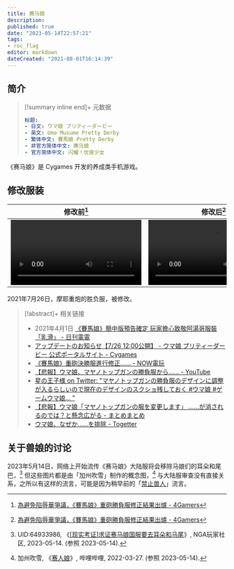 ```yaml
---
title: 赛马娘
description:
published: true
date: "2023-05-14T22:57:21"
tags:
- roc_flag
editor: markdown
dateCreated: "2021-08-01T16:14:39"
---
```


## 简介

> [!summary inline end]+ 元数据
>
> ```yaml
> 标题:
> - 日文: ウマ娘 プリティーダービー
> - 英文: Uma Musume Pretty Derby
> - 繁体中文: 賽馬娘 Pretty Derby
> - 非官方简体中文: 赛马娘
> - 官方简体中文: 闪耀！优俊少女
> ```

《赛马娘》是 Cygames 开发的养成类手机游戏。

## 修改服装

| 修改前[^gifff]                                | 修改后[^gifff]                                |
| --------------------------------------------- | --------------------------------------------- |
| ![type:video](/src/game/umamusume/修改前.mp4) | ![type:video](/src/game/umamusume/修改后.mp4) |

[^gifff]: [為避免陷辱華爭議，《賽馬娘》重砲勝負服修正結果出爐 - 4Gamers](https://web.archive.org/web/20210729043811/https://www.4gamers.com.tw/news/detail/49222/removed-taiwan-from-the-national-flag-of-the-jacket-in-uma-musume)

2021年7月26日，摩耶重炮的胜负服，被修改。

> [!abstract]+ 相关链接
>
> +   2021年4月1日 [《賽馬娘》簡中版預告確定 玩家擔心致敬阿湯哥服裝「乳滑」 - 日刊電電](https://web.archive.org/web/20210801083358/https://www.toy-people.com/?p=60810)
> +   [アップデートのお知らせ【7/26 12:00公開】 - ウマ娘 プリティーダービー 公式ポータルサイト - Cygames](https://web.archive.org/web/20210801083852if_/https://umamusume.jp/news/detail.php?id=337)
> +   [《賽馬娘》重砲決勝服進行修正...... - NOW電玩](https://web.archive.org/web/20210729055348if_/https://game.nownews.com/news/20210729/3299950/)
> +   [【悲報】ウマ娘、マヤノトップガンの勝負服から...... - YouTube](https://archive.is/sT7dC "https://www.youtube.com/watch?v=3-BlmAKe8cw")
> +   [星の王子様 on Twitter: "マヤノトップガンの勝負服のデザインに調整が入るらしいので現在のデザインのスクショ残しておく \#ウマ娘 \#ゲームウマ娘… "](https://web.archive.org/web/20210801082353/https://twitter.com/hosinoujisama/status/1419526554917367813)
> +   [【悲報】ウマ娘「マヤノトップガンの服を変更します」 ......が消されるのでは？と懸念広がる - まとめまとめ](https://web.archive.org/web/20210801060913/https://matomame.jp/user/yonepo665/2d1cb5cbbe33545eb9a9)
> +   [ウマ娘、なぜか......を排除 - Togetter](https://archive.is/KPLuK "https://togetter.com/li/1751512")

## 关于兽娘的讨论

2023年5月14日，网络上开始流传《赛马娘》大陆服将会移除马娘们的耳朵和尾巴，[^WU0fo] 但这些图片都是由「加州吹雪」制作的概念图，[^1q7XM] 与大陆服审查没有直接关系，之所以有这样的流言，可能是因为稍早前的「[禁止兽人](/unclear/禁止兽人.md)」流言。

[^WU0fo]: UID:64933986, 《[[现实考证]求证赛马娘国服要去耳朵和马尾](https://archive.is/WU0fo "https://ngabbs.com/read.php?tid=36283418")》, NGA玩家社区, 2023-05-14. (参照 2023-05-14).

[^1q7XM]: 加州吹雪, 《[赛人娘](https://www.bilibili.com/video/BV12Y4y1q7XM/)》, 哔哩哔哩, 2022-03-27. (参照 2023-05-14).
